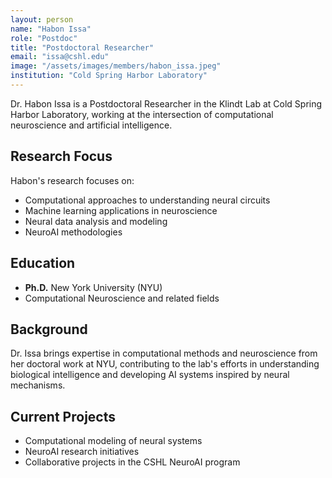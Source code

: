 ```yaml
---
layout: person
name: "Habon Issa"
role: "Postdoc"
title: "Postdoctoral Researcher"
email: "issa@cshl.edu"
image: "/assets/images/members/habon_issa.jpeg"
institution: "Cold Spring Harbor Laboratory"
---
```


Dr. Habon Issa is a Postdoctoral Researcher in the Klindt Lab at Cold Spring Harbor Laboratory, working at the intersection of computational neuroscience and artificial intelligence.

## Research Focus

Habon's research focuses on:
- Computational approaches to understanding neural circuits
- Machine learning applications in neuroscience
- Neural data analysis and modeling
- NeuroAI methodologies

## Education

- **Ph.D.** New York University (NYU)
- Computational Neuroscience and related fields

## Background

Dr. Issa brings expertise in computational methods and neuroscience from her doctoral work at NYU, contributing to the lab's efforts in understanding biological intelligence and developing AI systems inspired by neural mechanisms.

## Current Projects

- Computational modeling of neural systems
- NeuroAI research initiatives
- Collaborative projects in the CSHL NeuroAI program